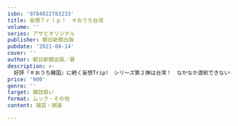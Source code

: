 ```yaml
---
isbn: '9784022783233'
title: 妄想Ｔｒｉｐ！　＃おうち台湾
volume: ''
series: アサヒオリジナル
publisher: 朝日新聞出版
pubdate: '2021-04-14'
cover: ''
author: 朝日新聞出版／著
description: >-
  好評『＃おうち韓国』に続く妄想Trip!　シリーズ第２弾は台湾！　なかなか渡航できない今でも、レシピ、クラフト、漢方などなど台湾を自宅で楽しむ方法はこんなにあります！　東京・大阪・京都・神戸で行きたい台湾カフェや料理店情報も満載。
price: '900'
genre: ''
target: 雑誌扱い
format: ムック・その他
content: 諸芸・娯楽

---
```

